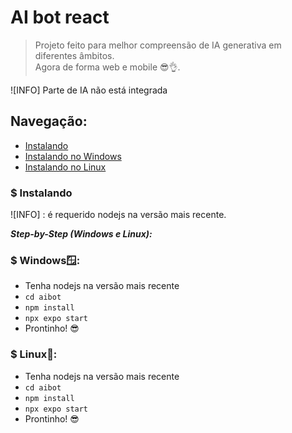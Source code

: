 # AI bot react

> Projeto feito para melhor compreensão de IA generativa em diferentes âmbitos.<br> 
> Agora de forma web e mobile 😎👌.

![INFO] Parte de IA não está integrada

## Navegação:
* [Instalando](#instalando)
* [Instalando no Windows](#windows)
* [Instalando no Linux](#linux)

<a id="instalando"></a>
### $ Instalando

![INFO] : é requerido nodejs na versão mais recente.

***Step-by-Step (Windows e Linux):***

<a id="windows"></a>
### $ Windows🪟:

* Tenha nodejs na versão mais recente
* `cd aibot`
* `npm install`
* `npx expo start`
* Prontinho! 😎

<a id="Linux"></a>
### $ Linux🐧:

* Tenha nodejs na versão mais recente
* `cd aibot`
* `npm install`
* `npx expo start`
* Prontinho! 😎

